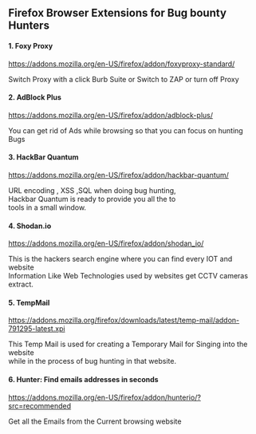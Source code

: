 ## Firefox Browser Extensions for Bug bounty Hunters

#### 1. Foxy Proxy
https://addons.mozilla.org/en-US/firefox/addon/foxyproxy-standard/

Switch Proxy with a click Burb Suite or Switch to ZAP or turn off Proxy

#### 2. AdBlock Plus
https://addons.mozilla.org/en-US/firefox/addon/adblock-plus/

You can get rid of Ads while browsing so that you can focus on hunting Bugs

#### 3. HackBar Quantum
https://addons.mozilla.org/en-US/firefox/addon/hackbar-quantum/

URL encoding , XSS ,SQL when doing bug hunting,</br>
Hackbar Quantum is ready to provide you all the to </br>
tools in a small window.

#### 4. Shodan.io
https://addons.mozilla.org/en-US/firefox/addon/shodan_io/

This is the hackers search engine where you can find every IOT and website</br>
Information Like Web Technologies used by websites get CCTV cameras extract.

#### 5. TempMail
https://addons.mozilla.org/firefox/downloads/latest/temp-mail/addon-791295-latest.xpi

This Temp Mail is used for creating a Temporary Mail for Singing into the website </br>
while in the process of bug hunting in that website.

#### 6. Hunter: Find emails addresses in seconds
https://addons.mozilla.org/en-US/firefox/addon/hunterio/?src=recommended

Get all the Emails from the Current browsing website
